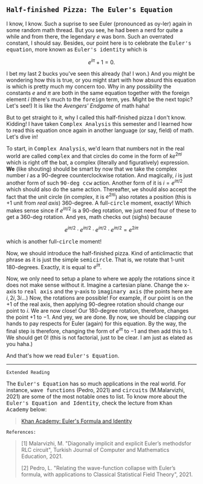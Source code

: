 `Half-finished Pizza: The Euler's Equation`
---
I know, I know. Such a suprise to see Euler (pronounced as oy-ler) again in some random math thread. But you see, he had been a nerd for quite a while and from there, the legendary $e$ was born. Such an overrated constant, I should say. Besides, our point here is to celebrate the <kbd>Euler's equation</kbd>, more known as <kbd>Euler's identity</kbd> which is 

$$e^{i\pi} + 1 = 0.$$

I bet my last 2 bucks you've seen this already (ha! I won.) And you might be wondering how this is true, or you might start with how absurd this equation is which is pretty much my concern too. Why in any possibility the constants $e$ and $\pi$ are both in the same equation together with the foreign element $i$ (there's much to the  <kbd>foreign</kbd> term, yes. Might be the next topic? Let's see!) It is like the <i>Avengers' Endgame</i> of math haha! 

But to get straight to it, why I called this half-finished pizza I don't know. Kidding! I have taken <kbd>Complex Analysis</kbd> this semester and I learned how to read this equation once again in another language (or say, field) of math. Let's dive in!

To start, in <kbd>Complex Analysis</kbd>, we'd learn that numbers not in the real world are called <kbd>complex</kbd> and that circles do come in the form of $ke^{2\pi i}$ which is right off the bat, a complex (literally and figuratively) expression. **We** (like shouting) should be smart by now that we take the complex number $i$ as a 90-degree counterclockwise rotation. And magically, $i$ is just another form of such <kbd>90-deg ccw</kbd> action. Another form of it is $i = e^{i\pi/2}$ which should also do the same action. Thereafter, <kbd>we</kbd> should also accept the fact that the unit circle (in complex, it is $e^{2\pi i}$) also rotates a position (this is $+1$ unit from <i>real axis</i>) 360-degree. A full-<kbd>circle</kbd> moment, exactly! Which makes sense since if $e^{i\pi/2}$ is a 90-deg rotation, we just need four of these to get a 360-deg rotation. And yes, math checks out (sighs) because 

$$e^{i\pi/2}\cdot e^{i\pi/2}\cdot e^{i\pi/2}\cdot e^{i\pi/2} = e^{2i\pi}$$

which is another full-<kbd>circle</kbd> moment! 

Now, we should introduce the half-finished pizza. Kind of anticlimactic that phrase as it is just the simple <kbd>semicircle</kbd>. That is, we rotate that 1-unit 180-degrees. Exactly, it is equal to $e^{i\pi}$. 

Now, we only need to setup a plane to where we apply the rotations since it does not make sense without it. Imagine a cartesian plane. Change the x-axis to <kbd>real axis</kbd> and the y-axis to <kbd>imaginary axis</kbd> (the points here are $i, 2i, 3i$...) Now, the rotations are possible! For example, if our point is on the $+1$ of the real axis, then applying 90-degree rotation should change our point to $i$. We are now close! Our 180-degree rotation, therefore, changes the point $+1$ to $-1$. And yey, we are done. By now, we should be clapping our hands to pay respects for Euler (again) for this equation. By the way, the final step is therefore, changing the form of $e^{i\pi}$ to $-1$ and then add this to $1$. We should get $0$! (this is not factorial, just to be clear. I am just as elated as you haha.) 

And that's how we read <kbd>Euler's Equation</kbd>.

---
`Extended Reading`

The <kbd>Euler's Equation</kbd> has so much applications in the real world. For instance, <kbd>wave functions</kbd> (Pedro, 2021) and <kbd>circuits</kbd> (M.Malarvizhi, 2021) are some of the most notable ones to list. To know more about the <kbd>Euler's Equation and Identity</kbd>, check the lecture from <kbd>Khan Academy</kbd> below:

> [Khan Academy: Euler's Formula and Identity](https://www.khanacademy.org/math/ap-calculus-bc/bc-series-new/bc-10-14/v/euler-s-formula-and-euler-s-identity#:~:text=Euler%27s%20formula%20is%20e%E2%81%B1%CB%A3%3Dcos,(x)%2C%20and%20e%CB%A3.)

`References:`
>[1] Malarvizhi, M. "Diagonally implicit and explicit Euler’s methodsfor RLC circuit", Turkish Journal of Computer and Mathematics Education, 2021.
>
>[2] Pedro, L. "Relating the wave-function collapse with Euler’s formula, with applications to Classical Statistical Field Theory", 2021.
